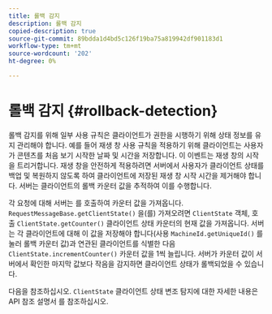 ```yaml
---
title: 롤백 감지
description: 롤백 감지
copied-description: true
source-git-commit: 89bdda1d4bd5c126f19ba75a819942df901183d1
workflow-type: tm+mt
source-wordcount: '202'
ht-degree: 0%

---
```



# 롤백 감지 {#rollback-detection}

롤백 감지를 위해 일부 사용 규칙은 클라이언트가 권한을 시행하기 위해 상태 정보를 유지 관리해야 합니다. 예를 들어 재생 창 사용 규칙을 적용하기 위해 클라이언트는 사용자가 콘텐츠를 처음 보기 시작한 날짜 및 시간을 저장합니다. 이 이벤트는 재생 창의 시작을 트리거합니다. 재생 창을 안전하게 적용하려면 서버에서 사용자가 클라이언트 상태를 백업 및 복원하지 않도록 하여 클라이언트에 저장된 재생 창 시작 시간을 제거해야 합니다. 서버는 클라이언트의 롤백 카운터 값을 추적하여 이를 수행합니다.

각 요청에 대해 서버는 를 호출하여 카운터 값을 가져옵니다. `RequestMessageBase.getClientState()` 을(를) 가져오려면 `ClientState` 객체, 호출 `ClientState.getCounter()` 클라이언트 상태 카운터의 현재 값을 가져옵니다. 서버는 각 클라이언트에 대해 이 값을 저장해야 합니다(사용 `MachineId.getUniqueId()` 를 눌러 롤백 카운터 값)과 연관된 클라이언트를 식별한 다음 `ClientState.incrementCounter()` 카운터 값을 1씩 늘립니다. 서버가 카운터 값이 서버에서 확인한 마지막 값보다 작음을 감지하면 클라이언트 상태가 롤백되었을 수 있습니다.

다음을 참조하십시오. `ClientState` 클라이언트 상태 변조 탐지에 대한 자세한 내용은 API 참조 설명서 를 참조하십시오.
